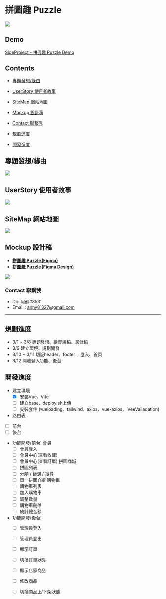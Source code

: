 # 拼圖趣 Puzzle 
![](https://i.imgur.com/IGBasHH.jpg)

## Demo
[SideProject - 拼圖趣 Puzzle Demo](https://susu3131.github.io/SideProject-puzzle/)
 
## Contents 
- [專題發想/緣由](https://github.com/susu3131/SideProject-puzzle#%E5%B0%88%E9%A1%8C%E7%99%BC%E6%83%B3%E7%B7%A3%E7%94%B1)
- [UserStory 使用者故事](https://github.com/susu3131/SideProject-puzzle#userstory-%E4%BD%BF%E7%94%A8%E8%80%85%E6%95%85%E4%BA%8B)
- [SiteMap 網站地圖](https://github.com/susu3131/SideProject-puzzle#sitemap-%E7%B6%B2%E7%AB%99%E5%9C%B0%E5%9C%96)
- [Mockup 設計稿](https://github.com/susu3131/SideProject-puzzle#mockup-%E8%A8%AD%E8%A8%88%E7%A8%BF)
- [Contact 聯繫我](https://github.com/susu3131/SideProject-puzzle#contact)

- [規劃進度](https://github.com/susu3131/SideProject-puzzle#%E8%A6%8F%E5%8A%83%E9%80%B2%E5%BA%A6)
- [開發進度](https://github.com/susu3131/SideProject-puzzle#%E9%96%8B%E7%99%BC%E9%80%B2%E5%BA%A6)

## 專題發想/緣由
![](https://i.imgur.com/oBqBLWM.png)

## UserStory 使用者故事
![](https://i.imgur.com/CVcaWIF.png)

## SiteMap 網站地圖
![](https://i.imgur.com/Ta6boyv.png)

## Mockup 設計稿
* [**拼圖趣 Puzzle (Figma)**](https://www.figma.com/file/JXRun3jOAaegpSetAD6LXG/%E6%8B%BC%E5%9C%96%E8%B6%A3-Puzzle?node-id=0%3A1&t=enPjie8gNRUiJj2t-1) 
* [**拼圖趣 Puzzle (Figma Design)**](https://www.figma.com/file/ibABCHG8xRYJG2nSwiDFHT/Side-project---%E6%8B%BC%E5%9C%96%E8%B6%A3-Puzzle?node-id=13%3A5&t=nlbdlmY7icxDRlSs-1)  

![](https://i.imgur.com/vjO5mXY.png)

### Contact 聯繫我
- Dc: 阿蘇#8531
- Email : anny81327@gmail.com


---

## 規劃進度
- 3/1 ~ 3/8 專題發想、繪製線稿、設計稿  
- 3/9 建立環境、規劃開發  
- 3/10 ~ 3/11 切版header、footer 、登入、首頁
- 3/12 開發登入功能、後台


## 開發進度

- 建立環境
  - [x] 安裝Vue、Vite 
  - [ ] 建立base、deploy.sh上傳
  - [ ] 安裝套件 (vueloading、tailwind、axios、vue-axios、 VeeValiadation)

-  路由表
  - [ ] 前台
  - [ ] 後台

- 功能開發(前台)
  會員
    - [ ] 會員登入
    - [ ] 會員中心(查看收藏)
    - [ ] 會員中心(查看訂單)
  拼圖商城
    - [ ] 拼圖列表
    - [ ] 分類 / 篩選 / 搜尋
    - [ ] 單一拼圖介紹
  購物車
    - [ ] 購物車列表
    - [ ] 加入購物車
    - [ ] 調整數量
    - [ ] 購物車刪除
    - [ ] 統計總金額

- 功能開發(後台)
  - [ ] 管理員登入
  - [ ] 管理員登出
  - [ ] 顯示訂單
  - [ ] 切換訂單狀態
  - [ ] 顯示店家商品       
  - [ ] 修改商品      
  - [ ] 切換商品上/下架狀態


